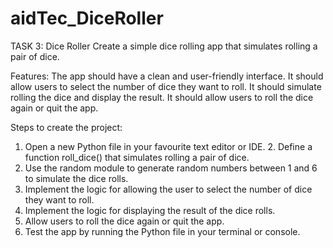 # aidTec_DiceRoller
TASK 3: Dice Roller
  Create a simple dice rolling app that simulates rolling a pair of dice.
  
  
  
Features:
  The app should have a clean and user-friendly interface.
  It should allow users to select the number of dice they want to roll.
  It should simulate rolling the dice and display the result.
  It should allow users to roll the dice again or quit the app.
  
  
Steps to create the project:
  1. Open a new Python file in your favourite text editor or IDE. 2. Define a function roll_dice() that simulates rolling a pair of dice.
  3. Use the random module to generate random numbers between 1 and 6 to simulate the dice rolls.
  4. Implement the logic for allowing the user to select the number of dice they want to roll. 
  5. Implement the logic for displaying the result of the dice rolls.
  6. Allow users to roll the dice again or quit the app.
  7. Test the app by running the Python file in your terminal or console.

